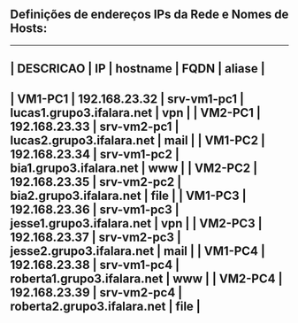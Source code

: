 ## Definições de endereços IPs da Rede e Nomes de Hosts:

------------------------------------------------------------------------------------------------------------
|  DESCRICAO  |  IP                  |   hostname        |          FQDN                |     aliase       |
------------------------------------------------------------------------------------------------------------
| VM1-PC1     | 192.168.23.32        |   srv-vm1-pc1     | lucas1.grupo3.ifalara.net    |       vpn        |
| VM2-PC1     | 192.168.23.33        |   srv-vm2-pc1     | lucas2.grupo3.ifalara.net    |       mail       |
| VM1-PC2     | 192.168.23.34        |   srv-vm1-pc2     | bia1.grupo3.ifalara.net      |       www        |
| VM2-PC2     | 192.168.23.35        |   srv-vm2-pc2     | bia2.grupo3.ifalara.net      |       file       |
| VM1-PC3     | 192.168.23.36        |   srv-vm1-pc3     | jesse1.grupo3.ifalara.net    |       vpn        |
| VM2-PC3     | 192.168.23.37        |   srv-vm2-pc3     | jesse2.grupo3.ifalara.net    |       mail       |
| VM1-PC4     | 192.168.23.38        |   srv-vm1-pc4     | roberta1.grupo3.ifalara.net  |       www        |
| VM2-PC4     | 192.168.23.39        |   srv-vm2-pc4     | roberta2.grupo3.ifalara.net  |       file       |
------------------------------------------------------------------------------------------------------------